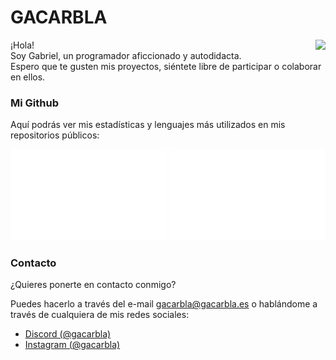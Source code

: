 <h1>GACARBLA</h1>
<div>
  <a href="https://spotify-github-profile.vercel.app/api/view?uid=31k2xuzibkfcpzhuottq6kgpigpy&redirect=true"><img align="right" src="https://spotify-github-profile.vercel.app/api/view?uid=31k2xuzibkfcpzhuottq6kgpigpy&cover_image=true&theme=natemoo-re&show_offline=true&background_color=121212&interchange=false&bar_color=53b14f&bar_color_cover=false"></a>
  <p>¡Hola!<br>Soy Gabriel, un programador aficcionado y autodidacta.<br>Espero que te gusten mis proyectos, siéntete libre de participar o colaborar en ellos.</p>
</div>
<div>
  <h3>Mi Github</h3>
  <p>Aquí podrás ver mis estadísticas y lenguajes más utilizados en mis repositorios públicos:</p>
  <img width="250" src="https://raw.githubusercontent.com/gacarbla/github-statistics/master/generated/overview.svg#gh-dark-mode-only">
  <img width="250" src="https://raw.githubusercontent.com/gacarbla/github-statistics/master/generated/languages.svg#gh-dark-mode-only">
</div>
<div>
  <h3>Contacto</h3>
  <p>¿Quieres ponerte en contacto conmigo?</p>
  <p>Puedes hacerlo a través del e-mail <a href="mailto:gacarbla@gacarbla.es">gacarbla@gacarbla.es</a> o hablándome a través de cualquiera de mis redes sociales:</p>
  <ul>
    <li><a href="https://discord.com/users/643575943289634836">Discord (@gacarbla)</a></li>
    <li><a href="https://instagram.com/gacarbla">Instagram (@gacarbla)</a></li>
  </ul>
</div>
